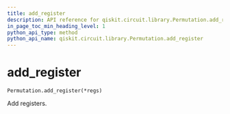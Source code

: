 ```yaml
---
title: add_register
description: API reference for qiskit.circuit.library.Permutation.add_register
in_page_toc_min_heading_level: 1
python_api_type: method
python_api_name: qiskit.circuit.library.Permutation.add_register
---
```


# add\_register

<span id="qiskit.circuit.library.Permutation.add_register" />

`Permutation.add_register(*regs)`

Add registers.

